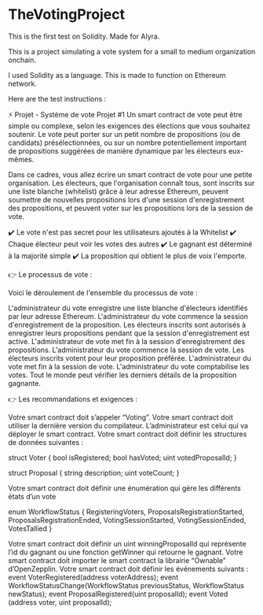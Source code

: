 # TheVotingProject
This is the first test on Solidity. Made for Alyra.

This is a project simulating a vote system for a small to medium organization onchain.

I used Solidity as a language. This is made to function on Ethereum network.

Here are the test instructions : 

⚡️ Projet - Système de vote
Projet #1
Un smart contract de vote peut être simple ou complexe, selon les exigences des élections que vous souhaitez soutenir. Le vote peut porter sur un petit nombre de propositions (ou de candidats) présélectionnées, ou sur un nombre potentiellement important de propositions suggérées de manière dynamique par les électeurs eux-mêmes.

Dans ce cadres, vous allez écrire un smart contract de vote pour une petite organisation. Les électeurs, que l'organisation connaît tous, sont inscrits sur une liste blanche (whitelist) grâce à leur adresse Ethereum, peuvent soumettre de nouvelles propositions lors d'une session d'enregistrement des propositions, et peuvent voter sur les propositions lors de la session de vote.

✔️ Le vote n'est pas secret pour les utilisateurs ajoutés à la Whitelist
✔️ Chaque électeur peut voir les votes des autres
✔️ Le gagnant est déterminé à la majorité simple
✔️ La proposition qui obtient le plus de voix l'emporte.


👉 Le processus de vote : 

Voici le déroulement de l'ensemble du processus de vote :

L'administrateur du vote enregistre une liste blanche d'électeurs identifiés par leur adresse Ethereum.
L'administrateur du vote commence la session d'enregistrement de la proposition.
Les électeurs inscrits sont autorisés à enregistrer leurs propositions pendant que la session d'enregistrement est active.
L'administrateur de vote met fin à la session d'enregistrement des propositions.
L'administrateur du vote commence la session de vote.
Les électeurs inscrits votent pour leur proposition préférée.
L'administrateur du vote met fin à la session de vote.
L'administrateur du vote comptabilise les votes.
Tout le monde peut vérifier les derniers détails de la proposition gagnante.
 

👉 Les recommandations et exigences :

Votre smart contract doit s’appeler “Voting”. 
Votre smart contract doit utiliser la dernière version du compilateur.
L’administrateur est celui qui va déployer le smart contract. 
Votre smart contract doit définir les structures de données suivantes : 

struct Voter {
bool isRegistered;
bool hasVoted;
uint votedProposalId;
}

struct Proposal {
string description;
uint voteCount;
}

Votre smart contract doit définir une énumération qui gère les différents états d’un vote

enum WorkflowStatus {
RegisteringVoters,
ProposalsRegistrationStarted,
ProposalsRegistrationEnded,
VotingSessionStarted,
VotingSessionEnded,
VotesTallied
}

Votre smart contract doit définir un uint winningProposalId qui représente l’id du gagnant ou une fonction getWinner qui retourne le gagnant.
Votre smart contract doit importer le smart contract la librairie “Ownable” d’OpenZepplin.
Votre smart contract doit définir les événements suivants : 
event VoterRegistered(address voterAddress); 
event WorkflowStatusChange(WorkflowStatus previousStatus, WorkflowStatus newStatus);
event ProposalRegistered(uint proposalId);
event Voted (address voter, uint proposalId);
